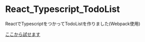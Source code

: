 # React_Typescript_TodoList
ReactでTypescriptをつかってTodoListを作りました(Webpack使用)

[ここから試せます](https://takabatake2911.github.io/React_Typescript_TodoList/dist/)
